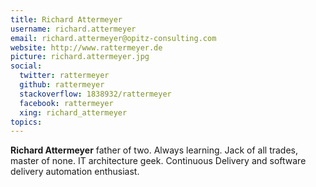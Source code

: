 ```yaml
---
title: Richard Attermeyer
username: richard.attermeyer
email: richard.attermeyer@opitz-consulting.com
website: http://www.rattermeyer.de
picture: richard.attermeyer.jpg
social:
  twitter: rattermeyer
  github: rattermeyer
  stackoverflow: 1838932/rattermeyer
  facebook: rattermeyer
  xing: richard_attermeyer
topics:
---
```

**Richard Attermeyer** father of two. Always learning. Jack of all trades, master of none. IT architecture geek.
Continuous Delivery and software delivery automation enthusiast.
